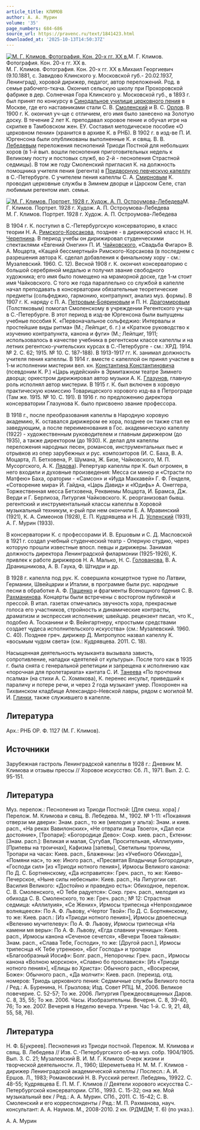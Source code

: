 ```yaml
---
article_title: КЛИМОВ
author: А. А. Мурин
volume: '35'
page_numbers: 684-686
source_url: https://pravenc.ru/text/1841423.html
downloaded_at: '2025-10-13T14:50:37Z'
---
```


[![М. Г. Климов. Фотография. Кон. 20-х гг. XX в.](https://pravenc.ru/data/2015/03/18/1234040326/i200.jpg "Кликните для увеличения картинки")](https://pravenc.ru/data/2015/03/18/1234040326/i400.jpg)М. Г. Климов. Фотография. Кон. 20-х гг. XX в.  
М. Г. Климов. Фотография. Кон. 20-х гг. XX в.Михаил Георгиевич (9.10.1881, с. Завидово Клинского у. Московской губ.- 20.02.1937, Ленинград), хоровой дирижер, педагог, автор переложений. Род. в семье рабочего-ткача. Окончил сельскую школу при Прохоровской фабрике в дер. Солнечная Гора Клинского у. Московской губ., в 1893 г. был принят по конкурсу в [Синодальное училище церковного пения](<https://pravenc.ru/text/Синодальное училище церковного пения.html>) в Москве, где его наставниками стали С. В. [Смоленский](https://pravenc.ru/text/Смоленский.html) и В. С. [Орлов](https://pravenc.ru/text/Орлов.html). В 1900 г. К. окончил уч-ще с отличием, его имя было занесено на Золотую доску. В течение 2 лет К. преподавал хоровое пение и обучал игре на скрипке в Тамбовском жен. ЕУ. Составил методическое пособие «О церковном пении» (хранится в архиве К. в РНБ). В 1902 г. в изд-ве П. И. Юргенсона были опубликованы выполненные К. и свящ. В. В. [Лебедевым](https://pravenc.ru/text/Лебедевым.html) переложения песнопений Триоди Постной для небольших хоров (в 1-й вып. вошли песнопения приготовительных недель к Великому посту и постовых служб, во 2-й - песнопения Страстной седмицы). В том же году Смоленский пригласил К. на должность помощника учителя пения (регента) в [Придворную певческую капеллу](<https://pravenc.ru/text/Придворную певческую капеллу.html>) в С.-Петербурге. С учителем пения капеллы С. А. [Смирновым](https://pravenc.ru/text/Смирновым.html) К. проводил церковные службы в Зимнем дворце и Царском Селе, стал любимым регентом имп. семьи.

[![М. Г. Климов. Портрет. 1928 г. Худож. А. П. Остроумова-Лебедева](https://pravenc.ru/data/2015/03/18/1234040663/i200.jpg "Кликните для увеличения картинки")](https://pravenc.ru/data/2015/03/18/1234040663/i400.jpg)М. Г. Климов. Портрет. 1928 г. Худож. А. П. Остроумова-Лебедева  
М. Г. Климов. Портрет. 1928 г. Худож. А. П. Остроумова-Лебедева

В 1904 г. К. поступил в С.-Петербургскую консерваторию, в класс теории Н. А. [Римского-Корсакова](https://pravenc.ru/text/Римского-Корсакова.html), позднее - в дирижерский класс Н. Н. [Черепнина](https://pravenc.ru/text/Черепнина.html). В период учебы он дирижировал студенческими спектаклями «Евгений Онегин» П. И. [Чайковского](https://pravenc.ru/text/Чайковский.html), «Свадьба Фигаро» В. А. Моцарта, «Кащей бессмертный» Римского-Корсакова (в последнем с разрешения автора К. сделал добавления к финальному хору - см.: Музалевский. 1960. С. 12). Весной 1908 г. К. окончил консерваторию с большой серебряной медалью и получил звание свободного художника; его имя было помещено на мраморной доске, где 1-м стоит имя Чайковского. С того же года параллельно со службой в капелле начал преподавать в консерватории обязательные теоретические предметы (сольфеджио, гармонию, контрапункт, анализ муз. формы). В 1907 г. К. наряду с П. А. [Петровым-Бояриновым](https://pravenc.ru/text/Петровым-Бояриновым.html) и П. Н. [Драгомировым](https://pravenc.ru/text/Драгомировым.html) (Толстяковым) помогал Смоленскому в учреждении Регентского уч-ща в С.-Петербурге. В этот период в изд-ве Юргенсона были выпущены учебные пособия К. «Первоначальное сольфеджио: Интервалы и простейшие виды ритма» (М.; Лейпциг, б. г.) и «Краткое руководство к изучению контрапункта, канона и фуги» (М.; Лейпциг, 1911; использовалось в качестве учебника в регентском классе капеллы и на летних регентско-учительских курсах в С.-Петербурге - см.: ХРД. 1914. № 2. С. 62; 1915. № 10. С. 187-188). В 1913-1917 гг. К. занимал должность учителя пения капеллы. В 1914 г. вместе с капеллой он принял участие в 1-м исполнении мистерии вел. кн. [Константина Константиновича](<https://pravenc.ru/text/Константина Константиновича.html>) (псевдоним К. Р.) «Царь иудейский» в Эрмитажном театре Зимнего дворца; оркестром дирижировал автор музыки А. К. [Глазунов](https://pravenc.ru/text/Глазунов.html), главную роль исполнял автор мистерии. В 1915 г. К. был включен в хоровую практическую комиссию Товарищеского хорового изд-ва в Петрограде (Там же. 1915. № 10. С. 191). В 1916 г. по предложению директора консерватории Глазунова К. было присвоено звание профессора.

В 1918 г., после преобразования капеллы в Народную хоровую академию, К. оставался дирижером ее хора, позднее он также стал ее заведующим, а после переименования в Гос. академическую капеллу (1922) - художественным руководителем и главным дирижером (до 1935), а также директором (до 1930). К. делал для капеллы переложения народных песен, романсов, инструментальных пьес и отрывков из опер зарубежных и рус. композиторов (И. С. Баха, В. А. Моцарта, Л. Бетховена, Р. Шумана, Ж. Бизе, Чайковского, М. П. Мусоргского, А. К. [Лядова](https://pravenc.ru/text/Лядова.html)). Репертуар капеллы при К. был огромен, в него входили и духовные произведения: Месса си минор и «Страсти по Матфею» Баха, оратории - «Самсон» и «Иуда Маккавей» Г. Ф. Генделя, «Сотворение мира» Й. Гайдна, «Царь Давид» и «Юдифь» А. Онеггера, Торжественная месса Бетховена, Реквиемы Моцарта, И. Брамса, Дж. Верди и Г. Берлиоза, Литургия Чайковского. К. реорганизовал бывш. регентский и инструментальный классы капеллы в Хоровой музыкальный техникум, к-рый при нем окончили Е. А. Мравинский (1921), К. А. Симеонов (1928), Е. П. Кудрявцева и Н. Д. [Успенский](https://pravenc.ru/text/Успенский.html) (1931), А. Г. Мурин (1933).

В консерватории К. с профессорами И. В. Ершовым и С. Д. Масловской в 1921 г. создал учебный студенческий театр - Оперную студию, через которую прошли известные впосл. певцы и дирижеры. Занимая должность директора Ленинградской филармонии (1925-1926), К. привлек к работе дирижеров Н. А. Малько, Н. С. [Голованова](https://pravenc.ru/text/ГОЛОВАНОВ.html), В. А. Дранишникова, А. В. Гаука, Ф. Штидри и др.

В 1928 г. капелла под рук. К. совершила концертное турне по Латвии, Германии, Швейцарии и Италии, в программе были рус. народные песни в обработке А. Ф. [Пащенко](https://pravenc.ru/text/Пащенко.html) и фрагменты Всенощного бдения С. В. [Рахманинова](https://pravenc.ru/text/Рахманинов.html). Концерты были встречены с восторгом публикой и прессой. В итал. газетах отмечались звучность хора, прекрасные голоса его участников, стройность и динамические контрасты, драматизм и экспрессия исполнения; швейцар. рецензент писал, что К., подобно А. Тосканини и Ф. Вейнгартнеру, «простыми средствами создает чудеса исполнительского искусства» (см.: Музалевский. 1960. С. 40). Позднее греч. дирижер Д. Митропулос назвал капеллу К. «восьмым чудом света» (см.: Кудрявцева. 2011. С. 18).

Насыщенная деятельность музыканта вызывала зависть, сопротивление, нападки «деятелей от культуры». После того как в 1935 г. была снята с генеральной репетиции и запрещена к исполнению как «порочная для пролетариата» кантата С. И. [Танеева](https://pravenc.ru/text/Танеева.html) «По прочтении псалма» (на стихи А. С. Хомякова), К. перенес инсульт, приведший к параличу и потере речи, и через 2 года музыкант умер. Похоронен на Тихвинском кладбище Александро-Невской лавры, рядом с могилой М. И. [Глинки](https://pravenc.ru/text/Глинки.html), также служившего в капелле.

## Литература

Арх.: РНБ ОР. Ф. 1127 (М. Г. Климов).

## Источники

Зарубежная гастроль Ленинградской капеллы в 1928 г.: Дневник М. Климова и отзывы прессы // Хоровое искусство: Сб. Л., 1971. Вып. 2. С. 95-151.

## Литература

Муз. перелож.: Песнопения из Триоди Постной: [Для смеш. хора] / Перелож. М. Климова и свящ. В. Лебедева. М., 1902. № 1-11: «Покаяния отверзи ми двери»: Знам. расп., то же (мелодия у альта): Знам. и киев. расп., «На реках Вавилонских», «Не отврати лица Твоего», «Дал еси достояние», [Тропари]: «Богородице Дево»: Сокр. киев. расп., Ектении: [Знам. расп.]: Великая и малая, Сугубая, Просительная, «Аллилуия», [Припевы на троичнах], Кафизма [запевы], Светильны троичны, Тропари на часах: Киев. расп., Блаженны: [из «Учебного Обихода»], «Помяни нас», то же: Иного расп., «Пресвятая Владычице Богородице», «Господи сил» [из «Триоди нотного пения»], Ирмосы Великого канона: По Д. С. Бортнянскому, «Да исправится»: Греч. расп., то же: Киево-Печерское, «Ныне силы небесныя»: Киев. расп., На Литургии свт. Василия Великого: «Достойно и праведно есть»: Обиходное, перелож. С. В. Смоленского, «О Тебе радуется»: Сокр. греч. расп., мелодия из обихода С. В. Смоленского, то же: Греч. расп.; № 12: Страстная седмица: «Аллилуия», «Се Жених», Ирмосы трипеснца «Непроходимое волнящееся»: По А. Ф. Львову, «Чертог Твой»: По Д. С. Бортнянскому, то же: Киев. расп.: [Из «Триоди нотного пения»], Ирмосы двоепеснца «Велению мучителеву»: По А. Ф. Львову, Ирмосы трипеснца «На камени мя веры»: По А. Ф. Львову, «Егда славнии ученицы»: Киев. расп., Ирмосы канона «Сеченое сечется», «Вечери Твоея тайныя»: Знам. расп., «Слава Тебе, Господи», то же: [Другой расп.], Ирмосы трипеснца «К Тебе утренюю», «Бог Господь» и тропари «Благообразный Иосиф»: Болг. расп., Непорочны: Греч. расп., Ирмосы канона «Волною морскою», «Славно бо прославися»: [Из «Триоди нотного пения»], «Елицы во Христа»: Обычного расп., «Воскресни, Боже»: Обычного расп., «Да молчит»: Киев. расп. (переизд. отд. номеров: Триодь церковного пения: Седмичные службы Великого поста / Ред.: А. Буренина, Н. Грызлова; Изд. Совет РПЦ. М., 2006. Великое повечерие. С. 52-57; То же. 2006. Литургия Преждеосвященных Даров. С. 8, 35, 55; То же. 2006. Часы. Изобразительны. Вечерня. С. 8, 39-40, 76; То же. 2007. Вечерня в Неделю вечера. Утреня. Час 1-й. С. 9, 21, 48, 55, 58, 76).

## Литература

Н. Ф. Б[укреев]. Песнопения из Триоди постной. Перелож. М. Климова и свящ. В. Лебедева // Изв. С.-Петербургского об-ва муз. собр. 1904/1905. Вып. 3. С. 21; Музалевский В. И. М. Г. Климов: Очерк жизни и творческой деятельности. Л., 1960; Шереметьева Н. М. М. Г. Климов - дирижер Ленинградской академической капеллы / Послесл.: А. И. Ершов. Л., 1983; Романовский Н. В. Русский регент. Лебедянь, 19922. С. 48-55; Кудрявцева Е. П. М. Г. Климов // Деятели хорового искусства С.-Петербургской консерватории. СПб., 1993. С. 15-32; она же. Мой музыкальный век / Ред.: А. А. Мурин. СПб., 2011. С. 15-42; С. В. Смоленский и его корреспонденты / Ред.: М. П. Рахманова, науч. консультант: А. А. Наумов. М., 2008-2010. 2 кн. (РДМДМ; Т. 6) (по указ.).

А. А. Мурин
